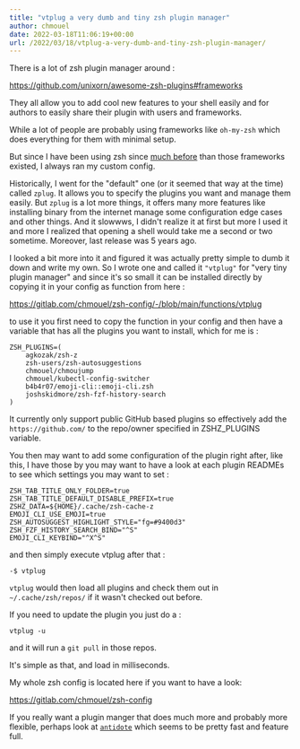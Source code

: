 ```yaml
---
title: "vtplug a very dumb and tiny zsh plugin manager"
author: chmouel
date: 2022-03-18T11:06:19+00:00
url: /2022/03/18/vtplug-a-very-dumb-and-tiny-zsh-plugin-manager/
---
```

There is a lot of zsh plugin manager around :

<https://github.com/unixorn/awesome-zsh-plugins#frameworks>

They all allow you to add cool new features to your shell easily and for authors to
easily share their plugin with users and frameworks.

While a lot of people are probably using frameworks like `oh-my-zsh` which does
everything for them with minimal setup.

But since I have been using zsh since [much before][1] than those frameworks
existed, I always ran my custom config.

Historically, I went for the "default" one (or it seemed that way at the time) called `zplug`. It allows you to specify the plugins you want and manage them easily. But `zplug` is a lot more things, it offers many more features
like installing binary from the internet manage some configuration edge cases
and other things. And it slowwws, I didn't realize it at first but more I used
it and more I realized that opening a shell would take me a second or two
sometime. Moreover, last release was 5 years ago.

I looked a bit more into it and figured it was actually pretty simple to dumb
it down and write my own. So I wrote one and called it `"vtplug"` for "very tiny
plugin manager" and since it's so small it can be installed directly by copying
it in your config as function from here :

<https://gitlab.com/chmouel/zsh-config/-/blob/main/functions/vtplug>

to use it you first need to copy the function in your config and then have a
variable that has all the plugins you want to install, which for me is :

```shell
ZSH_PLUGINS=(
    agkozak/zsh-z
    zsh-users/zsh-autosuggestions
    chmouel/chmoujump
    chmouel/kubectl-config-switcher
    b4b4r07/emoji-cli::emoji-cli.zsh
    joshskidmore/zsh-fzf-history-search
)
```

It currently only support public GitHub based plugins so effectively add the
`https://github.com/` to the repo/owner specified in ZSHZ_PLUGINS variable.

You then may want to add some configuration of the plugin right after, like this,
I have those by you may want to have a look at each plugin READMEs to see which
settings you may want to set :

```shell
ZSH_TAB_TITLE_ONLY_FOLDER=true
ZSH_TAB_TITLE_DEFAULT_DISABLE_PREFIX=true
ZSHZ_DATA=${HOME}/.cache/zsh-cache-z
EMOJI_CLI_USE_EMOJI=true
ZSH_AUTOSUGGEST_HIGHLIGHT_STYLE="fg=#9400d3"
ZSH_FZF_HISTORY_SEARCH_BIND="^S"
EMOJI_CLI_KEYBIND="^X^S"
```

and then simply execute vtplug after that :

```shell
-$ vtplug
```

`vtplug` would then load all plugins and check them out in `~/.cache/zsh/repos/`
if it wasn't checked out before.

If you need to update the plugin you just do a :

```shell
vtplug -u
```

and it will run a `git pull` in those repos.

It's simple as that, and load in milliseconds.

My whole zsh config is located here if you want to have a look:

<https://gitlab.com/chmouel/zsh-config>

If you really want a plugin manger that does much more and probably more
flexible, perhaps look at [`antidote`][2] which seems to be pretty fast and
feature full.

 [1]: https://zsh.sourceforge.io/Etc/changelog-4.0.html
 [2]: https://getantidote.github.io/
